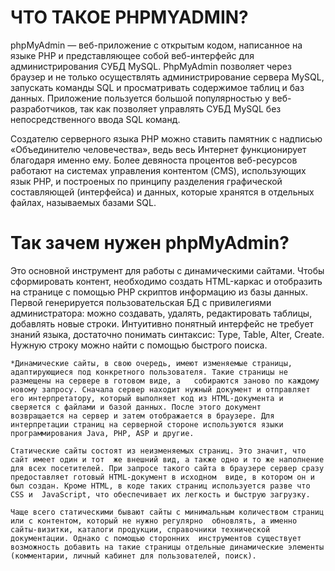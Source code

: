 # ЧТО ТАКОЕ PHPMYADMIN?

phpMyAdmin — веб-приложение с открытым кодом, написанное на языке PHP и представляющее собой веб-интерфейс для  администрирования СУБД MySQL. PhpMyAdmin позволяет через браузер и не только осуществлять администрирование  сервера MySQL, запускать команды SQL и просматривать содержимое таблиц и баз данных. Приложение пользуется большой  популярностью у веб-разработчиков, так как позволяет управлять СУБД MySQL без непосредственного ввода SQL команд.

Создателю серверного языка PHP можно ставить памятник с надписью «Объединителю человечества», ведь весь Интернет   функционирует благодаря именно ему. Более девяноста процентов веб-ресурсов работают на системах управления   контентом (CMS), использующих язык РНР, и построеных по принципу разделения графической составляющей (интерфейса)   и данных, которые хранятся в отдельных файлах, называемых базами SQL.

# Так зачем нужен phpMyAdmin?

Это основной инструмент для работы с динамическими сайтами. Чтобы сформировать контент, необходимо создать HTML-каркас и отобразить на странице с помощью PHP скриптов информацию из базы данных. Первой генерируется пользовательская БД с привилегиями администратора: можно создавать, удалять, редактировать таблицы, добавлять новые строки. Интуитивно понятный интерфейс не требует знаний языка, достаточно понимать синтаксис: Type, Table, Alter, Create. Нужную строку можно найти с помощью быстрого поиска.

    *Динамические сайты, в свою очередь, имеют изменяемые страницы, адаптирующиеся под конкретного пользователя. Такие страницы не размещены на сервере в готовом виде, а   собираются заново по каждому новому запросу. Сначала сервер находит нужный документ и отправляет его интерпретатору, который выполняет код из HTML-документа и сверяется с файлами и базой данных. После этого документ   возвращается на сервер и затем отображается в браузере. Для интерпретации страниц на серверной стороне используются языки   программирования Java, PHP, ASP и другие.

    Статические сайты состоят из неизменяемых страниц. Это значит, что сайт имеет один и тот  же внешний вид, а также одно и то же наполнение  для всех посетителей. При запросе такого сайта в браузере сервер сразу предоставляет готовый HTML-документ в исходном  виде, в котором он и был создан. Кроме HTML, в коде таких страниц используется разве что CSS и  JavaScript, что обеспечивает их легкость и быструю загрузку.

    Чаще всего статическими бывают сайты с минимальным количеством страниц или с контентом, который не нужно регулярно  обновлять, а именно сайты-визитки, каталоги продукции, справочники технической документации. Однако с помощью сторонних  инструментов существует возможность добавить на такие страницы отдельные динамические элементы  (комментарии, личный кабинет для пользователей, поиск).
